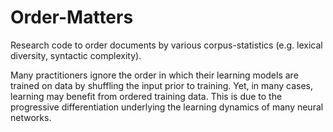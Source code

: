 # Order-Matters

Research code to order documents by various corpus-statistics (e.g. lexical diversity, syntactic complexity).

Many practitioners ignore the order in which their learning models are trained on data by shuffling the input prior to training.
Yet, in many cases, learning may benefit from ordered training data.
This is due to the progressive differentiation underlying the learning dynamics of many neural networks.
 